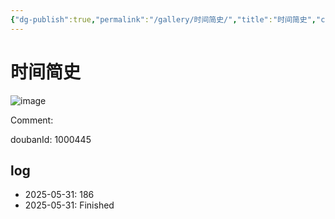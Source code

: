 ```yaml
---
{"dg-publish":true,"permalink":"/gallery/时间简史/","title":"时间简史","created":"2025-06-16T14:31:18.177+08:00"}
---
```



# 时间简史

![image](https://hiraeth-picbed.oss-cn-beijing.aliyuncs.com/20250531155304.webp)

Comment: 



doubanId: 1000445

## log

- 2025-05-31: 186
- 2025-05-31: Finished
